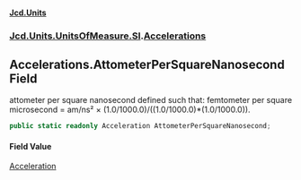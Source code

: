 #### [Jcd.Units](index.md 'index')
### [Jcd.Units.UnitsOfMeasure.SI](Jcd.Units.UnitsOfMeasure.SI.md 'Jcd.Units.UnitsOfMeasure.SI').[Accelerations](Accelerations.md 'Jcd.Units.UnitsOfMeasure.SI.Accelerations')

## Accelerations.AttometerPerSquareNanosecond Field

attometer per square nanosecond defined such that: femtometer per square microsecond = am/ns² × (1.0/1000.0)/((1.0/1000.0)*(1.0/1000.0)).

```csharp
public static readonly Acceleration AttometerPerSquareNanosecond;
```

#### Field Value
[Acceleration](Acceleration.md 'Jcd.Units.UnitTypes.Acceleration')